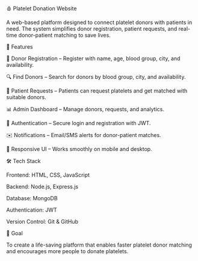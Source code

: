 🩸 Platelet Donation Website

A web-based platform designed to connect platelet donors with patients in need. The system simplifies donor registration, patient requests, and real-time donor-patient matching to save lives.

🚀 Features

👤 Donor Registration – Register with name, age, blood group, city, and availability.

🔍 Find Donors – Search for donors by blood group, city, and availability.

🏥 Patient Requests – Patients can request platelets and get matched with suitable donors.

📊 Admin Dashboard – Manage donors, requests, and analytics.

🔑 Authentication – Secure login and registration with JWT.

✉️ Notifications – Email/SMS alerts for donor-patient matches.

📱 Responsive UI – Works smoothly on mobile and desktop.

🛠️ Tech Stack

Frontend: HTML, CSS, JavaScript

Backend: Node.js, Express.js

Database: MongoDB

Authentication: JWT

Version Control: Git & GitHub

🎯 Goal

To create a life-saving platform that enables faster platelet donor matching and encourages more people to donate platelets.
